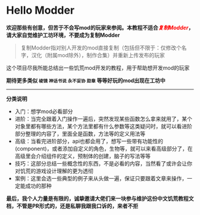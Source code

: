 # Hello Modder

**欢迎那些有创意，但苦于不会写mod的玩家来参阅。本教程不适合<i style="color:red;">复制Modder</i>，请大家自觉维护工坊环境，不要成为复制Modder**

> 复制Modder指对别人开发的mod直接复制（包括但不限于：仅修改个名字，汉化（附属mod除外），制作合集）并重新上传发布的玩家

这个项目尽我所能总结出一些饥荒mod开发的教程，用于帮助想开发mod的玩家

**期待更多类似 `棱镜` `神话书说` `永不妥协` `勋章` 等等好玩的mod出现在工坊中**

------

**分类说明**

- 入门：想学mod必看部分
- 进阶：当完全跟着入门操作一遍后，突然发现某些函数怎么拿来就用了，某个对象里都有哪些方法，某个方法里都有什么参数等这类疑问时，就可以看进阶部分整理的内容了，里面全是函数，方法等的定义用法等
- 高级：当看完进阶部分，api也都会用了，想写一些带有功能性的(component)，或者添加自定义的角色，生物等，就可以来看高级部分了，在高级里会介绍组件的定义，预制体的创建，脑子的写法等等
- 技巧：这部分总结一些概念性的东西，不是必看的内容，当然看了或许会让你对饥荒的游戏设计理解的更为透彻
- 案例：这里会选一些典型的例子来从头做一遍，保证只要跟着文章来操作，一定能成功的那种

**最后，我个人力量是有限的，诚挚邀请大佬们来一块参与维护这份中文饥荒教程文档，不管是PR形式的，还是私聊我跟我口诉的，来者不拒**
